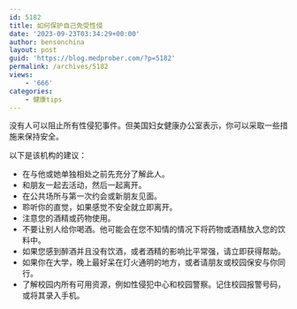 ```yaml
---
id: 5182
title: 如何保护自己免受性侵
date: '2023-09-23T03:34:29+00:00'
author: bensonchina
layout: post
guid: 'https://blog.medprober.com/?p=5182'
permalink: /archives/5182
views:
    - '666'
categories:
    - 健康tips
---
```


 没有人可以阻止所有性侵犯事件。但美国妇女健康办公室表示，你可以采取一些措施来保持安全。

以下是该机构的建议：

- 在与他或她单独相处之前先充分了解此人。
- 和朋友一起去活动，然后一起离开。
- 在公共场所与第一次约会或新朋友见面。
- 聆听你的直觉，如果感觉不安全就立即离开。
- 注意您的酒精或药物使用。
- 不要让别人给你喝酒。他可能会在您不知情的情况下将药物或酒精放入您的饮料中。
- 如果您感到醉酒并且没有饮酒，或者酒精的影响比平常强，请立即获得帮助。
- 如果你在大学，晚上最好呆在灯火通明的地方，或者请朋友或校园保安与你同行。
- 了解校园内所有可用资源，例如性侵犯中心和校园警察。记住校园报警号码，或将其录入手机。